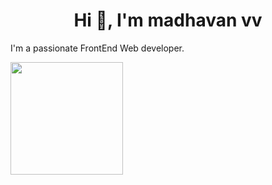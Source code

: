 <h1 align="center">Hi 👋, I'm madhavan vv</h1>

I'm a passionate FrontEnd Web developer. 

<img height="180em" src="https://github-readme-stats.vercel.app/api?username=madhavanvv&show_icons=true&hide_border=true&&count_private=true&include_all_commits=true" />

